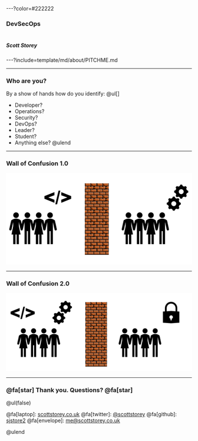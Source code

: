 ---?color=#222222

### DevSecOps<br><br>
##### Scott Storey<br>

---?include=template/md/about/PITCHME.md

---
### Who are you?

By a show of hands how do you identify:
@ul[]
- Developer?
- Operations?
- Security?
- DevOps?
- Leader?
- Student?
- Anything else?
@ulend

---
### Wall of Confusion 1.0
![Wall of Confusion 1.0](template/img/wallofconfusion1.png)

---
### Wall of Confusion 2.0
![Wall of Confusion 2.0](template/img/wallofconfusion2.png)

---
### @fa[star] Thank you. Questions? @fa[star]

@ul(false)

@fa[laptop]: [scottstorey.co.uk](https://www.scottstorey.co.uk)
@fa[twitter]: [@scottstorey](https://www.scottstorey.co.uk)
@fa[github]: [sjstore2](https://github.com/sjstore)
@fa[envelope]: [me@scottstorey.co.uk](mailto:me@scottstorey.co.uk)

@ulend
